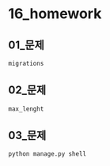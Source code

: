 # 16_homework

## 01_문제

```html
migrations
```

## 02_문제

```html
max_lenght
```

## 03_문제

```html
python manage.py shell
```



